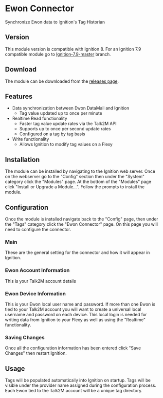 # Ewon Connector

Synchronize Ewon data to Ignition's Tag Historian

## Version

This module version is compatible with Ignition 8.  For an Ignition 7.9 compatible module go to [Ignition-7.9-master](https://github.com/hms-networks/eWonConnector/tree/Ignition-7.9-master) branch.

## Download

The module can be downloaded from the [releases page](https://github.com/hms-networks/eWonConnector/releases).

## Features

* Data synchronization between Ewon DataMail and Ignition
   * Tag value updated up to once per minute
* Realtime Read functionality
   * Faster tag value update rates via the Talk2M API
   * Supports up to once per second update rates
   * Configured on a tag by tag basis
* Write functionality
   * Allows Ignition to modify tag values on a Flexy

## Installation

The module can be installed by navigating to the Ignition web server.  Once on the webserver go to the "Config" section then under the "System" category click the "Modules" page.  At the bottom of the "Modules" page click "Install or Upgrade a Module...".  Follow the prompts to install the module.

## Configuration

Once the module is installed navigate back to the "Config" page, then under the "Tags" category click the "Ewon Connector" page.  On this page you will need to configure the connector.

### Main

These are the general setting for the connector and how it will appear in Ignition.

### Ewon Account Information

This is your Talk2M account details

### Ewon Device Information

This is your Ewon local user name and password.  If more than one Ewon is tied to your Talk2M account you will want to create a universal local username and password on each device.  This local login is needed for writing data from Ignition to your Flexy as well as using the "Realtime" functionality.

### Saving Changes

Once all the configuration information has been entered click "Save Changes" then restart Ignition.

## Usage

Tags will be populated automatically into Ignition on startup.  Tags will be visible under the provider name assigned during the configuration process.  Each Ewon tied to the Talk2M account will be a unique tag directory.
